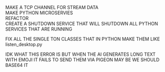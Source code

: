 MAKE A TCP CHANNEL FOR STREAM DATA<br>
MAKE PYTHON MICROSERVIES<br>
REFACTOR<br>
CREATE A SHUTDOWN SERVICE THAT WILL SHUTDOWN ALL PYTHON SERVICES THAT ARE RUNNING <br>

FIX ALL THE SINGLE TON CLASSES THAT IN PYTHON MAKE THEM LIKE listen_desktop.py <br>

IDK WHAT THIS ERROR IS BUT WHEN THE AI GENERATES LONG TEXT WITH EMOJI IT FAILS TO SEND THEM VIA PIGEON MAY BE WE SHOULD BASE64 IT 